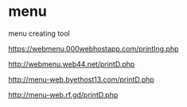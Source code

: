 # menu
menu creating tool

https://webmenu.000webhostapp.com/printIng.php

http://webmenu.web44.net/printD.php

http://menu-web.byethost13.com/printD.php

http://menu-web.rf.gd/printD.php
